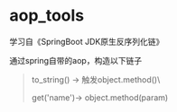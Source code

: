 # aop_tools

学习自《SpringBoot JDK原⽣反序列化链》

通过spring自带的aop，构造以下链子

> to_string() -> 触发object.method()\
>
> get('name')-> object.method(param) 
>
